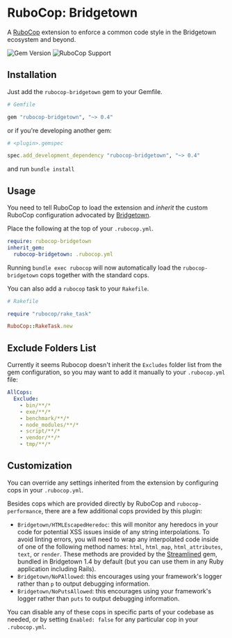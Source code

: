 # RuboCop: Bridgetown

A [RuboCop](https://rubocop.org/) extension to enforce a common code style in the Bridgetown ecosystem and beyond.

![Gem Version](https://img.shields.io/gem/v/rubocop-bridgetown.svg?label=Latest%20Release)
![RuboCop Support](https://img.shields.io/badge/Rubocop%20Support-1.23.0-green.svg)

## Installation

Just add the `rubocop-bridgetown` gem to your Gemfile.

```ruby
# Gemfile

gem "rubocop-bridgetown", "~> 0.4"
```

or if you're developing another gem:

```ruby
# <plugin>.gemspec

spec.add_development_dependency "rubocop-bridgetown", "~> 0.4"
```

and run `bundle install`

## Usage

You need to tell RuboCop to load the extension and *inherit* the custom RuboCop configuration advocated by
[Bridgetown](https://github.com/bridgetownrb/bridgetown).

Place the following at the top of your `.rubocop.yml`.

```yaml
require: rubocop-bridgetown
inherit_gem:
  rubocop-bridgetown: .rubocop.yml
```

Running `bundle exec rubocop` will now automatically load the `rubocop-bridgetown` cops together with the standard cops.

You can also add a `rubocop` task to your `Rakefile`.

```ruby
# Rakefile

require "rubocop/rake_task"

RuboCop::RakeTask.new
```

## Exclude Folders List

Currently it seems Rubocop doesn't inherit the `Excludes` folder list from the gem configuration, so you may want to add it manually to your `.rubocop.yml` file:

```yaml
AllCops:
  Exclude:
    - bin/**/*
    - exe/**/*
    - benchmark/**/*
    - node_modules/**/*
    - script/**/*
    - vendor/**/*
    - tmp/**/*
```

## Customization

You can override any settings inherited from the extension by configuring cops in your `.rubocop.yml`.

Besides cops which are provided directly by RuboCop and `rubocop-performance`, there are a few additional cops provided by this plugin:

* `Bridgetown/HTMLEscapedHeredoc`: this will monitor any heredocs in your code for potential XSS issues inside of any string interpolations. To avoid linting errors, you will need to wrap any interpolated code inside of one of the following method names: `html`, `html_map`, `html_attributes`, `text`, or `render`. These methods are provided by the [Streamlined](https://github.com/bridgetownrb/streamlined) gem, bundled in Bridgetown 1.4 by default (but you can use them in any Ruby application including Rails).
* `Bridgetown/NoPAllowed`: this encourages using your framework's logger rather than `p` to output debugging information.
* `Bridgetown/NoPutsAllowed`: this encourages using your framework's logger rather than `puts` to output debugging information.

You can disable any of these cops in specific parts of your codebase as needed, or by setting `Enabled: false` for any particular cop in your `.rubocop.yml`.
